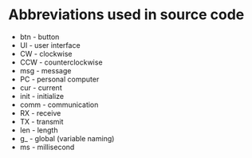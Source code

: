 # Abbreviations used in source code

- btn - button
- UI - user interface
- CW - clockwise
- CCW - counterclockwise
- msg - message
- PC - personal computer
- cur - current
- init - initialize
- comm - communication
- RX - receive
- TX - transmit
- len - length
- g\_ - global (variable naming)
- ms - millisecond
